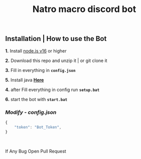 <h1 align="center">
Natro macro discord bot </h1><br/>

## **Installation | How to use the Bot**

**1.** Install [node.js v16](https://nodejs.org/en/) or higher

**2.** Download this repo and unzip it | or git clone it

**3.** Fill in everything in **`config.json`**

**5.** Install java **[Here](https://www.java.com/en/download/)**

**4.** after Fill everything in config run **`setup.bat`**

**6.** start the bot with **`start.bat`**
<br/>

### _Modify - config.json_

```javascript
{
    "token": "Bot_Token",
}
```

<br/>

If Any Bug Open Pull Request
